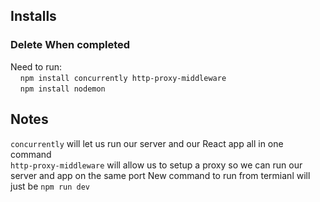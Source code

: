 ## Installs
### Delete When completed
Need to run:  
&nbsp;&nbsp;&nbsp;&nbsp;`npm install concurrently http-proxy-middleware`  
&nbsp;&nbsp;&nbsp;&nbsp;`npm install nodemon`  

## Notes
`concurrently` will let us run our server and our React app all in one command  
`http-proxy-middleware` will allow us to setup a proxy so we can run our server and app on the same port
New command to run from termianl will just be `npm run dev`  
